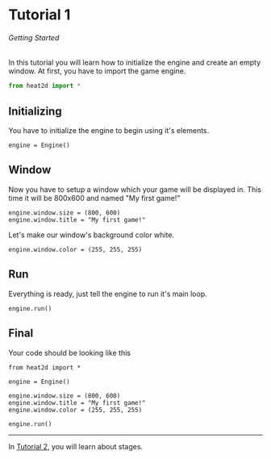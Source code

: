 # Tutorial 1
###### Getting Started
In this tutorial you will learn how to initialize the engine and create an empty window. At first, you have to import the game engine.
```py
from heat2d import *
```

## Initializing
You have to initialize the engine to begin using it's elements.
```
engine = Engine()
``` 

## Window
Now you have to setup a window which your game will be displayed in. This time it will be 800x600 and named "My first game!"
```
engine.window.size = (800, 600)
engine.window.title = "My first game!"
```

Let's make our window's background color white.
```
engine.window.color = (255, 255, 255)
```

## Run
Everything is ready, just tell the engine to run it's main loop.
```
engine.run()
```

## Final
Your code should be looking like this
```
from heat2d import *

engine = Engine()

engine.window.size = (800, 600)
engine.window.title = "My first game!"
engine.window.color = (255, 255, 255)

engine.run()
```

---

In [Tutorial 2](https://github.com/kadir014/heat2d/blob/master/Tutorials/Tutorial%202.md), you will learn about stages.
